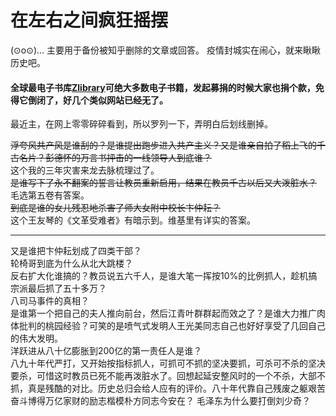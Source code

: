 # 在左右之间疯狂摇摆
(⊙o⊙)…
主要用于备份被知乎删除的文章或回答。
疫情封城实在闹心，就来瞅瞅历史吧。

#### 全球最电子书库[Zlibrary](z-lib.org)可绝大多数电子书籍，发起募捐的时候大家也捐个款，免得它倒闭了，好几个类似网站已经无了。

最近主，在网上零零碎碎看到，所以罗列一下，弄明白后划线删掉。

~~浮夸风共产风是谁刮的？是谁提出跑步进入共产主义？又是谁亲自拍了稻上飞的千古名片？彭德怀的万言书抨击的一线领导人到底谁？~~  
这个我的三年灾害来龙去脉梳理过了。  
~~是谁写下了永不翻案的誓言让教员重新启用，结果在教员千古以后又大泼脏水？~~
毛选第五卷有答案。  
~~到底是谁的女儿残忍地杀害了师大女附中校长卞仲耘？~~  
这个王友琴的《文革受难者》有暗示到。维基里有详实的答案。  
* * *

又是谁把卞仲耘划成了四类干部？  
轮椅哥到底为什么从北大跳楼？  
反右扩大化谁搞的？教员说五六千人，是谁大笔一挥按10%的比例抓人，趁机搞宗派最后抓了五十多万？  
八司马事件的真相？  
是谁第一个把自己的夫人推向前台，然后江青叶群群起而效之了？是谁大力推广肉体批判的桃园经验？可笑的是喷气式发明人王光美同志自己也好好享受了几回自己的伟大发明。  
洋跃进从八十亿膨胀到200亿的第一责任人是谁？  
八九十年代严打，又开始按指标抓人，可抓可不抓的坚决要抓，可杀可不杀的坚决要杀，可惜这时教员已死不能再泼脏水了。回想起延安整风时的一个不杀，大部不抓，真是残酷的对比。历史总归会给人应有的评价。八十年代靠自己残废之躯艰苦奋斗博得万亿家财的励志楷模朴方同志今安在？
毛泽东为什么要打倒刘少奇？

